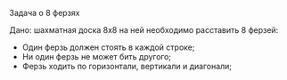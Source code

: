 Задача о 8 ферзях

Дано: шахматная доска 8х8
на ней необходимо расставить 8 ферзей:
- Один ферзь должен стоять в каждой строке;
- Ни  один ферзь не может бить другого;
- Ферзь ходить по горизонтали, вертикали и диагонали; 
